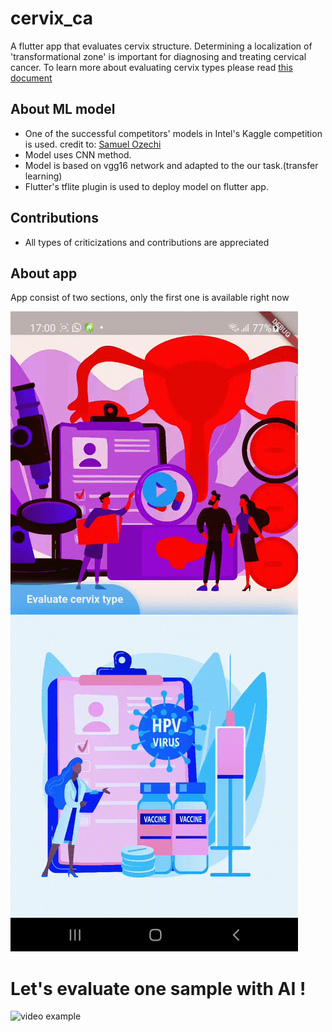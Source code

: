 # cervix_ca

A flutter app that evaluates cervix structure.
Determining a localization of 'transformational zone' is important for diagnosing and treating cervical cancer.
To learn more about evaluating cervix types please read [this document](https://storage.googleapis.com/kaggle-competitions/kaggle/6243/media/Cervix%20types%20clasification.pdf)

## About ML model

- One of the successful competitors' models in Intel's Kaggle competition is used.
credit to: [Samuel Ozechi](https://www.kaggle.com/chiebukar/cervical-cancer-screening-full-data/data)
- Model uses CNN method.
- Model is based on vgg16 network and adapted to the our task.(transfer learning)
- Flutter's tflite plugin is used to deploy model on flutter app. 


## Contributions
- All types of criticizations and contributions are appreciated

## About app
App consist of two sections, 
only the first one is available right now

![video example](markdown_documents/home_page.gif)


# Let's evaluate one sample with AI !

![video example](markdown_documents/app_tour.gif)




